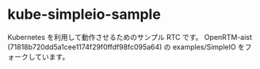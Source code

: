 # kube-simpleio-sample
Kubernetes を利用して動作させるためのサンプル RTC です。
OpenRTM-aist (71818b720dd5a1cee1174f29f0ffdf98fc095a64) の
examples/SimpleIO をフォークしています。
